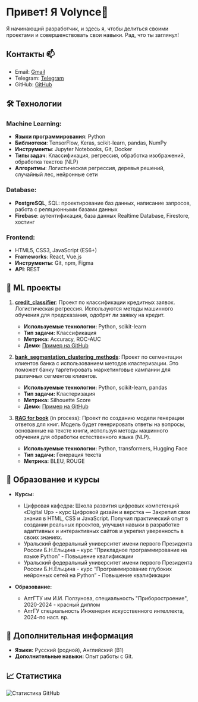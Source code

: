 # Привет! Я Volynce👋

Я начинающий разработчик, и здесь я, чтобы делиться своими проектами и совершенствовать свои навыки. Рад, что ты заглянул!

## Контакты 📫
- Email: [Gmail](mailto:volyncevichartem@gmail.com)
- Telegram: [Telegram](https://t.me/volynce)
- GitHub: [GitHub](https://github.com/Volynce)

## 🛠 Технологии

### **Machine Learning:**
- **Языки программирования**: Python
- **Библиотеки**: TensorFlow, Keras, scikit-learn, pandas, NumPy
- **Инструменты**: Jupyter Notebooks, Git, Docker
- **Типы задач**: Классификация, регрессия, обработка изображений, обработка текстов (NLP)
- **Алгоритмы**: Логистическая регрессия, деревья решений, случайный лес, нейронные сети

### **Database:**
- **PostgreSQL**, SQL: проектирование баз данных, написание запросов, работа с реляционными базами данных
- **Firebase**: аутентификация, база данных Realtime Database, Firestore, хостинг

### **Frontend:**
- HTML5, CSS3, JavaScript (ES6+)
- **Frameworks**: React, Vue.js
- **Инструменты**: Git, npm, Figma
- **API**: REST

## 📂 ML проекты

1. **[credit_classifier](https://github.com/Volynce/credit_classifier)**: Проект по классификации кредитных заявок. Логистическая регрессия. Используются методы машинного обучения для предсказания, одобрят ли заявку на кредит.  
   - **Используемые технологии:** Python, scikit-learn  
   - **Тип задачи:** Классификация  
   - **Метрика:** Accuracy, ROC-AUC  
   - **Демо:** [Пример на GitHub](https://github.com/Volynce/credit_classifier)

2. **[bank_segmentation_clustering_methods](https://github.com/Volynce/bank_segmentation_clustering_methods)**: Проект по сегментации клиентов банка с использованием методов кластеризации. Это поможет банку таргетировать маркетинговые кампании для различных сегментов клиентов.  
   - **Используемые технологии:** Python, scikit-learn, pandas  
   - **Тип задачи:** Кластеризация  
   - **Метрика:** Silhouette Score  
   - **Демо:** [Пример на GitHub](https://github.com/Volynce/bank_segmentation_clustering_methods)

3. **[RAG for book](.)** (in process): Проект по созданию модели генерации ответов для книг. Модель будет генерировать ответы на вопросы, основанные на тексте книги, используя методы машинного обучения для обработки естественного языка (NLP).  
   - **Используемые технологии:** Python, transformers, Hugging Face  
   - **Тип задачи:** Генерация текста  
   - **Метрика:** BLEU, ROUGE 

## 🌱 Образование и курсы

- **Курсы:**
    - Цифровая кафедра: Школа развития цифровых компетенций «Digital Up» - курс Цифровой дизайн и верстка — Закрепил свои знания в HTML, CSS и JavaScript. Получил практический опыт в создании реальных проектов, улучшил навыки в разработке адаптивных и интерактивных сайтов и укрепил уверенность в своих знаниях.
    - Уральский федеральный университет имени первого Президента России Б.Н.Ельцина – курс “Прикладное программирование на языке Python” - Повышение квалификации
    - Уральский федеральный университет имени первого Президента России Б.Н.Ельцина - курс “Программирование глубоких нейронных сетей на Python” - Повышение квалификации

- **Образование:**
    - АлтГТУ им И.И. Ползунова, специальность "Приборостроение", 2020-2024 - красный диплом
    - АлтГУ специальность Инженерия искусственного интеллекта, 2024-по наст. вр.

## 🚀 Дополнительная информация

- **Языки:** Русский (родной), Английский (B1)
- **Дополнительные навыки:** Опыт работы с Git.

## 📈 Статистика

![Статистика GitHub](https://github-readme-stats.vercel.app/api?username=volynce&show_icons=true)

